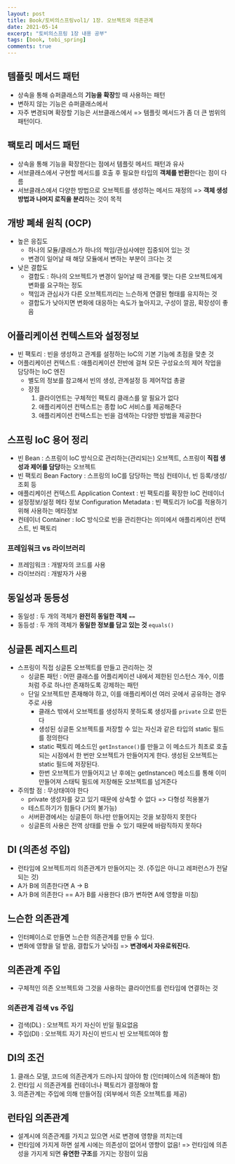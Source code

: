 ```yaml
---
layout: post
title: Book/토비의스프링vol1/ 1장. 오브젝트와 의존관계
date: 2021-05-14
excerpt: "토비의스프링 1장 내용 공부"
tags: [book, tobi_spring]
comments: true
---
```


## 템플릿 메서드 패턴
- 상속을 통해 슈퍼클래스의 **기능을 확장**할 때 사용하는 패턴
- 변하지 않는 기능은 슈퍼클래스에서
- 자주 변경되며 확장할 기능은 서브클래스에서
  => 템플릿 메서드가 좀 더 큰 범위의 패턴이다.

## 팩토리 메서드 패턴
- 상속을 통해 기능을 확장한다는 점에서 템플릿 메서드 패턴과 유사
- 서브클래스에서 구현할 메서드를 호출 후 필요한 타입의 **객체를 반환**한다는 점이 다름
- 서브클래스에서 다양한 방법으로 오브젝트를 생성하는 메서드 재정의
  => **객체 생성 방법과 나머지 로직을 분리**하는 것이 목적

## 개방 폐쇄 원칙 (OCP)
- 높은 응집도
    - 하나의 모듈/클래스가 하나의 책임/관심사에만 집중되어 있는 것
    - 변경이 일어날 때 해당 모듈에서 변하는 부분이 크다는 것
- 낮은 결합도
    - 결합도 : 하나의 오브젝트가 변경이 일어날 때 관계를 맺는 다른 오브젝트에게 변화를 요구하는 정도
    - 책임과 관심사가 다른 오브젝트끼리는 느슨하게 연결된 형태를 유지하는 것
    - 결합도가 낮아지면 변화에 대응하는 속도가 높아지고, 구성이 깔끔, 확장성이 좋음

## 어플리케이션 컨텍스트와 설정정보
- 빈 팩토리 : 빈을 생성하고 관계를 설정하는 IoC의 기본 기능에 초점을 맞춘 것
- 어플리케이션 컨텍스트 : 애플리케이션 전반에 걸쳐 모든 구성요소의 제어 작업을 담당하는 IoC 엔진
    - 별도의 정보를 참고해서 빈의 생성, 관계설정 등 제어작업 총괄
    - 장점
        1. 클라이언트는 구체적인 팩토리 클래스를 알 필요가 없다
        2. 애플리케이션 컨텍스트는 종합 IoC 서비스를 제공해준다
        3. 애플리케이션 컨텍스트는 빈을 검색하는 다양한 방법을 제공한다

## 스프링 IoC 용어 정리
- 빈 Bean : 스프링이 IoC 방식으로 관리하는(관리되는) 오브젝트, 스프링이 **직접 생성과 제어를 담당**하는 오브젝트
- 빈 팩토리 Bean Factory : 스프링의 IoC를 담당하는 핵심 컨테이너, 빈 등록/생성/조회 등
- 애플리케이션 컨텍스트 Application Context : 빈 팩토리를 확장한 IoC 컨테이너
- 설정정보/설정 메타 정보 Configuration Metadata : 빈 팩토리가 IoC를 적용하기 위해 사용하는 메타정보
- 컨테이너 Container : IoC 방식으로 빈을 관리한다는 의미에서 애플리케이션 컨텍스트, 빈 팩토리

### 프레임워크 vs 라이브러리
- 프레임워크 : 개발자의 코드를 사용
- 라이브러리 : 개발자가 사용

## 동일성과 동등성
- 동일성 : 두 개의 객체가 **완전히 동일한 객체** `==`
- 동등성 : 두 개의 객체가 **동일한 정보를 담고 있는 것** `equals()`

## 싱글톤 레지스트리
- 스프링이 직접 싱글톤 오브젝트를 만들고 관리하는 것
    - 싱글톤 패턴 : 어떤 클래스를 어플리케이션 내에서 제한된 인스턴스 개수, 이름처럼 주로 하나만 존재하도록 강제하는 패턴
    - 단일 오브젝트만 존재해야 하고, 이를 애플리케이션 여러 곳에서 공유하는 경우 주로 사용
        - 클래스 밖에서 오브젝트를 생성하지 못하도록 생성자를 `private` 으로 만든다
        - 생성된 싱글톤 오브젝트를 저장할 수 있는 자신과 같은 타입의 static 필드를 정의한다
        - static 팩토리 메소드인 `getInstance()`를 만들고 이 메소드가 최초로 호출되는 시점에서 한 번만 오브젝트가 만들어지게 한다. 생성된 오브젝트는 static 필드에 저장된다.
        - 한번 오브젝트가 만들어지고 난 후에는 getInstance() 메소드를 통해 이미 만들어져 스태틱 필드에 저장해둔 오브젝트를 넘겨준다
- 주의할 점 : 무상태여야 한다
    - private 생성자를 갖고 있기 때문에 상속할 수 없다 => 다형성 적용불가
    - 테스트하기가 힘들다 (거의 불가능)
    - 서버환경에서는 싱글톤이 하나만 만들어지는 것을 보장하지 못한다
    - 싱글톤의 사용은 전역 상태를 만들 수 있기 때문에 바람직하지 못하다

## DI (의존성 주입)
- 런타임에 오브젝트끼리 의존관계가 만들어지는 것. (주입은 아니고 레퍼런스가 전달되는 것)
- A가 B에 의존한다면 A -> B
- A가 B에 의존한다 == A가 B를 사용한다 (B가 변하면 A에 영향을 미침)

## 느슨한 의존관계
- 인터페이스로 만들면 느슨한 의존관계를 만들 수 있다.
- 변화에 영향을 덜 받음, 결합도가 낮아짐 => **변경에서 자유로워진다.**

## 의존관계 주입
- 구체적인 의존 오브젝트와 그것을 사용하는 클라이언트를 런타임에 연결하는 것

### 의존관계 검색 vs 주입
- 검색(DL) : 오브젝트 자기 자신이 빈일 필요없음
- 주입(DI) : 오브젝트 자기 자신이 반드시 빈 오브젝트여야 함

## DI의 조건
1. 클래스 모델, 코드에 의존관계가 드러나지 않아야 함 (인터페이스에 의존해야 함)
2. 런타임 시 의존관계를 컨테이너나 팩토리가 결정해야 함
3. 의존관계는 주입에 의해 만들어짐 (외부에서 의존 오브젝트를 제공)

## 런타임 의존관계
- 설계시에 의존관계를 가지고 있으면 서로 변경에 영향을 끼치는데
- 런타임에 가지게 하면 설계 시에는 의존성이 없어서 영향이 없음!
  => 런타임에 의존성을 가지게 되면 **유연한 구조**를 가지는 장점이 있음
